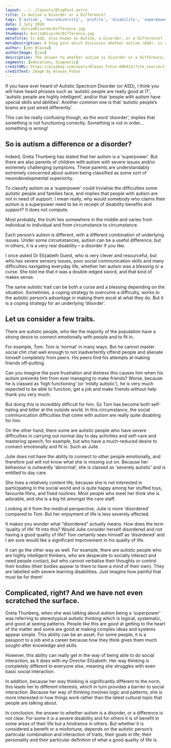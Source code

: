 ```yaml
---
layout: ../../layouts/BlogPost.astro
title: Is Autism a Disorder or a Difference?
tags: ['autism', 'neurodiversity', 'profile', 'disability', 'superpower', 'sensory issues', 'symptoms', 'severe', 'difference']
date: 2 July 2020
image: AutismDisorderDifference.jpg
thumbnail: AutismDisorderDifference.jpg
metaTitle: Is ASD, also known as Autism, a Disorder, or a Difference?
metaDescription: A blog post which discusses whether autism (ASD), is a disorder or a difference. The answer is not straightforward. For some people it is clearly a disorder, for some a difference and for some, it is both.
author: [Jen Blacow]
authorImage: [jen]
description: The answer to whether autism is disorder or a difference; a superpower, or a disability, is not straightforward. For some people it is clearly a disorder, for some a difference and for some, it is both.
segments: [education, diagnosis]
creditURL: https://pixabay.com/users/Alexas_Fotos-686414/?utm_source=link-attribution&utm_medium=referral&utm_campaign=image&utm_content=3894871
creditText: Image by Alexas_Fotos
---
```

If you have ever heard of Autistic Spectrum Disorder (or ASD), I think you will have heard phrases such as ‘autistic people are really good at IT’, ‘autistic people are highly intelligent’, and/or that ‘people with autism have special skills and abilities’. Another common one is that ‘autistic people’s brains are just wired differently’.

This can be really confusing though, as the word ‘disorder’, implies that something is not functioning correctly. Something is not in order… something is wrong!

## So is autism a difference or a disorder?
Indeed, Greta Thunberg has stated that her autism is a ‘superpower’. But there are also parents of children with autism with severe issues and/or extremely challenging symptoms. These parents are understandably extremely concerned about autism being classified as some sort of neurodevelopmental superiority. 

To classify autism as a ‘superpower’ could trivialise the difficulties some autistic people and families face, and implies that people with autism are not in need of support. I mean really, why would somebody who claims their autism is a superpower need to be in receipt of disability benefits and support? It does not compute.

Most probably, the truth lies somewhere in the middle and varies from individual to individual and from circumstance to circumstance.

Each person’s autism is different, with a different combination of underlying issues. Under some circumstances, autism can be a useful difference, but in others, it is a very real disability – a disorder if you like.

I once asked Dr Elizabeth Guest, who is very clever and resourceful, but who has severe sensory issues, poor social communication skills and many difficulties navigating everyday life, whether her autism was a blessing or a curse. She told me that it was a double-edged sword, and that kind of makes sense.

The same autistic trait can be both a curse and a blessing depending on the situation. Sometimes, a coping strategy to overcome a difficulty, works to the autistic person’s advantage in making them excel at what they do. But it is a coping strategy for an underlying ‘disorder’.

## Let us consider a few traits.
There are autistic people, who like the majority of the population have a strong desire to connect emotionally with people and to fit in.

For example,  Tom. Tom is ‘normal’ in many ways. But he cannot master social chit chat well enough to not inadvertently offend people and alienate himself completely from peers. His peers find his attempts at making friends off-putting.

Can you imagine the pure frustration and distress this causes him when his autism prevents him from ever managing to make friends? Worse, because he is classed as ‘high functioning’ (or ‘mildly autistic’), he is very much expected to be able to function, get a job and make friends without help thank you very much.

But doing this is incredibly difficult for him. So Tom has become both self-hating and bitter at the outside world. In this circumstance, the social communication difficulties that come with autism are really quite disabling for him.

On the other hand, there some are autistic people who have severe difficulties in carrying out normal day to day activities and self-care and mastering speech, for example, but who have a much-reduced desire to connect emotionally and fit in. Such as Julie.

Julie does not have the ability to connect to other people emotionally, and therefore just will not know what she is missing out on. Because her behaviour is outwardly ‘abnormal’, she is classed as ‘severely autistic’ and is entitled to day care.

She lives a relatively content life, because she is not interested in participating in the social world and is quite happy among her stuffed toys, favourite films, and fixed routines. Most people who meet her think she is adorable, and she is a big hit amongst the care staff.  

Looking at it from the medical perspective, Julie is more ‘disordered’ compared to Tom. But her enjoyment of life is less severely affected.

It makes you wonder what “disordered” actually means. How does the term ‘quality of life’ fit into this? Would Julie consider herself disordered and not having a good quality of life? Tom certainly sees himself as ‘disordered’ and I am sure would like a significant improvement in his quality of life.

It can go the other way as well. For example, there are autistic people who are highly intelligent thinkers, who are desperate to socially interact and need people contact, but who cannot verbalise their thoughts or control their bodies (their bodies appear to them to have a mind of their own). They are labelled with severe learning disabilities. Just imagine how painful that must be for them!  

## Complicated, right? And we have not even scratched the surface.
Greta Thunberg, when she was talking about autism being a ‘superpower’ was referring to stereotypical autistic thinking which is logical, systematic, and good at seeing patterns. People like this are good at getting to the heart of the matter and some are good at making complex ideas and systems appear simple. This ability can be an asset. For some people, it is a passport to a job and a career because how they think gives them much sought-after knowledge and skills.

However, this ability can really get in the way of being able to do social interaction, as it does with my Director Elizabeth. Her way thinking is completely different to everyone else, meaning she struggles with even basic social interaction.

In addition, because her way thinking is significantly different to the norm, this leads her to different interests, which in turn provides a barrier to social interaction. Because her way of thinking involves logic and patterns, she is more interested in how things work rather than the latest cultural topic that people are talking about.

In conclusion, the answer to whether autism is a disorder, or a difference is not clear. For some it is a severe disability and for others it is of benefit in some areas of their life but a hindrance in others. But whether it is considered a benefit or a misfortune, depends on the autistic person’s particular combination and interaction of traits, their goals in life, their personality and their particular definition of what a good quality of life is.
